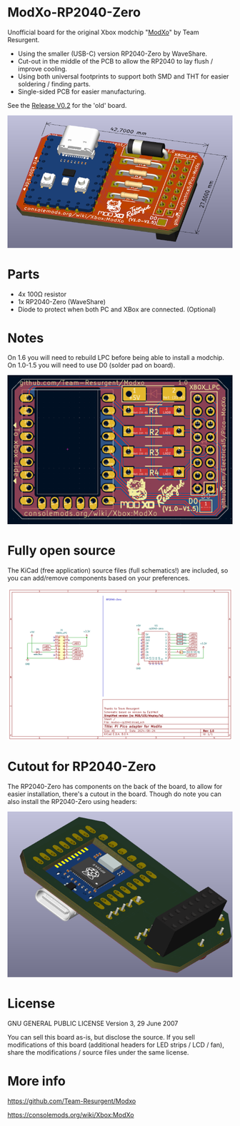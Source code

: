# ModXo-RP2040-Zero
Unofficial board for the original Xbox modchip "[ModXo](https://github.com/Team-Resurgent/Modxo)" by Team Resurgent.

* Using the smaller (USB-C) version RP2040-Zero by WaveShare.
* Cut-out in the middle of the PCB to allow the RP2040 to lay flush / improve cooling.
* Using both universal footprints to support both SMD and THT for easier soldering / finding parts.
* Single-sided PCB for easier manufacturing.

See the [Release V0.2](https://github.com/Electrical5/ModXo-RP2040-Zero/releases/tag/V0.2) for the 'old' board.

![3d](3d.png)

# Parts
- 4x 100Ω resistor
- 1x RP2040-Zero (WaveShare)
- Diode to protect when both PC and XBox are connected. (Optional)

# Notes
On 1.6 you will need to rebuild LPC before being able to install a modchip.
On 1.0-1.5 you will need to use D0 (solder pad on board).

![2d](pcb.png)

# Fully open source

The KiCad (free application) source files (full schematics!) are included, so you can add/remove components based on your preferences.

![schematics](schematics.png)

# Cutout for RP2040-Zero

The RP2040-Zero has components on the back of the board, to allow for easier installation, there's a cutout in the board.
Though do note you can also install the RP2040-Zero using headers:

![flush](flush.png)

# License

GNU GENERAL PUBLIC LICENSE
Version 3, 29 June 2007

You can sell this board as-is, but disclose the source.
If you sell modifications of this board (additional headers for LED strips / LCD / fan), share the modifications / source files under the same license.

# More info

https://github.com/Team-Resurgent/Modxo

https://consolemods.org/wiki/Xbox:ModXo
